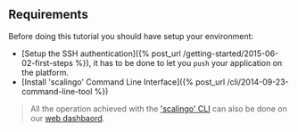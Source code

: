 ## Requirements

Before doing this tutorial you should have setup your environment:

* [Setup the SSH authentication]({% post_url /getting-started/2015-06-02-first-steps %}), it has to be done to let you `push` your application on the platform.
* [Install 'scalingo' Command Line Interface]({% post_url /cli/2014-09-23-command-line-tool %})

<blockquote class="bg-info">
  All the operation achieved with the <a href="http://cli.scalingo.com">'scalingo' CLI</a> can also be done on our <a href="https://my.scalingo.com">web dashbaord</a>.
</blockquote>
